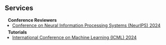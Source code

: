 ## Services

<h4 style="margin:0 10px 0;">Conference Reviewers</h4>

<ul style="margin:0 0 5px;">
  <li><a href="https://neurips.cc/Conferences/2024"><autocolor>Conference on Neural Information Processing Systems (NeurIPS) 2024</autocolor></a></li>
</ul>

<h4 style="margin:0 10px 0;">Tutorials</h4>

<ul style="margin:0 0 20px;">
  <li><a href="https://moe-tutorial.github.io/"><autocolor>International Conference on Machine Learning (ICML) 2024</autocolor></a></li>
</ul>